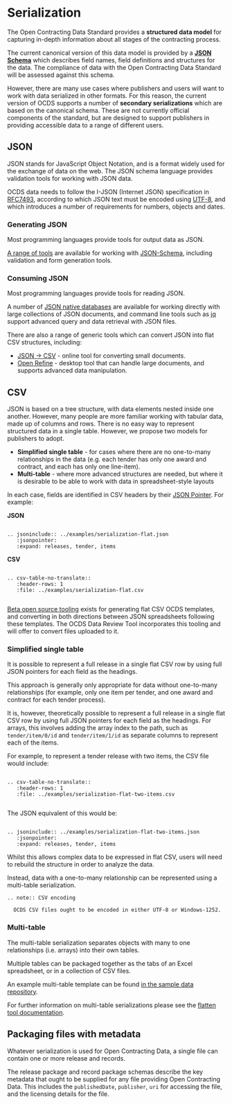 # Serialization

The Open Contracting Data Standard provides a **structured data model** for capturing in-depth information about all stages of the contracting process.

The current canonical version of this data model is provided by a **[JSON Schema](../schema/release)** which describes field names, field definitions and structures for the data. The compliance of data with the Open Contracting Data Standard will be assessed against this schema.

However, there are many use cases where publishers and users will want to work with data serialized in other formats. For this reason, the current version of OCDS supports a number of **secondary serializations** which are based on the canonical schema. These are not currently official components of the standard, but are designed to support publishers in providing accessible data to a range of different users.

## JSON 

JSON stands for JavaScript Object Notation, and is a format widely used for the exchange of data on the web. The JSON schema language provides validation tools for working with JSON data.

OCDS data needs to follow the I-JSON (Internet JSON) specification in [RFC7493](https://tools.ietf.org/html/rfc7493), according to which JSON text must be encoded using [UTF-8](https://en.wikipedia.org/wiki/UTF-8), and which introduces a number of requirements for numbers, objects and dates.

### Generating JSON

Most programming languages provide tools for output data as JSON. 

[A range of tools](http://json-schema.org/implementations.html) are available for working with [JSON-Schema](http://json-schema.org/), including validation and form generation tools. 

### Consuming JSON

Most programming languages provide tools for reading JSON.

A number of [JSON native databases](http://en.wikipedia.org/wiki/NoSQL) are available for working directly with large collections of JSON documents, and command line tools such as [jq](http://stedolan.github.io/jq/) support advanced query and data retrieval with JSON files.

There are also a range of generic tools which can convert JSON into flat CSV structures, including:

* [JSON -> CSV](http://konklone.io/json/) - online tool for converting small documents.
* [Open Refine](http://openrefine.org/) - desktop tool that can handle large documents, and supports advanced data manipulation.

## CSV 

JSON is based on a tree structure, with data elements nested inside one another. However, many people are more familiar working with tabular data, made up of columns and rows. There is no easy way to represent structured data in a single table. However, we propose two models for publishers to adopt. 

* **Simplified single table** - for cases where there are no one-to-many relationships in the data (e.g. each tender has only one award and contract, and each has only one line-item).
* **Multi-table** - where more advanced structures are needed, but where it is desirable to be able to work with data in spreadsheet-style layouts

In each case, fields are identified in CSV headers by their [JSON Pointer](http://tools.ietf.org/html/rfc6901). For example:

**JSON**

```eval_rst

.. jsoninclude:: ../examples/serialization-flat.json
   :jsonpointer: 
   :expand: releases, tender, items

```

**CSV**

```eval_rst

.. csv-table-no-translate::
   :header-rows: 1
   :file: ../examples/serialization-flat.csv
   
```

[Beta open source tooling](http://flatten-tool.readthedocs.io/en/latest/usage-ocds/) exists for generating flat CSV OCDS templates, and converting in both directions between JSON spreadsheets following these templates. The OCDS Data Review Tool incorporates this tooling and will offer to convert files uploaded to it.

### Simplified single table 

It is possible to represent a full release in a single flat CSV row by using full JSON pointers for each field as the headings. 

This approach is generally only appropriate for data without one-to-many relationships (for example, only one item per tender, and one award and contract for each tender process).

It is, however, theoretically possible to represent a full release in a single flat CSV row by using full JSON pointers for each field as the headings. For arrays, this involves adding the array index to the path, such as `tender/item/0/id` and `tender/item/1/id` as separate columns to represent each of the items. 

For example, to represent a tender release with two items, the CSV file would include:

```eval_rst

.. csv-table-no-translate::
   :header-rows: 1
   :file: ../examples/serialization-flat-two-items.csv
   
```

The JSON equivalent of this would be:

```eval_rst

.. jsoninclude:: ../examples/serialization-flat-two-items.json
   :jsonpointer: 
   :expand: releases, tender, items

```

Whilst this allows complex data to be expressed in flat CSV, users will need to rebuild the structure in order to analyze the data.

Instead, data with a one-to-many relationship can be represented using a multi-table serialization. 

```eval_rst
.. note:: CSV encoding

  OCDS CSV files ought to be encoded in either UTF-8 or Windows-1252.

```

### Multi-table

The multi-table serialization separates  objects with many to one relationships (i.e. arrays) into their own tables. 

Multiple tables can be packaged together as the tabs of an Excel spreadsheet, or in a collection of CSV files.  

An example multi-table template can be found [in the sample data repository](https://github.com/open-contracting/sample-data/tree/master/flat-template).

For further information on multi-table serializations please see the [flatten tool documentation](http://flatten-tool.readthedocs.io/en/latest/).

## Packaging files with metadata

Whatever serialization is used for Open Contracting Data, a single file can contain one or more release and records.

The release package and record package schemas describe the key metadata that ought to be supplied for any file providing Open Contracting Data. This includes the `publishedDate`, `publisher`, `uri` for accessing the file, and the licensing details for the file.
